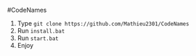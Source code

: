 #CodeNames

1. Type `git clone https://github.com/Mathieu2301/CodeNames`
1. Run `install.bat`
2. Run `start.bat`
3. Enjoy
